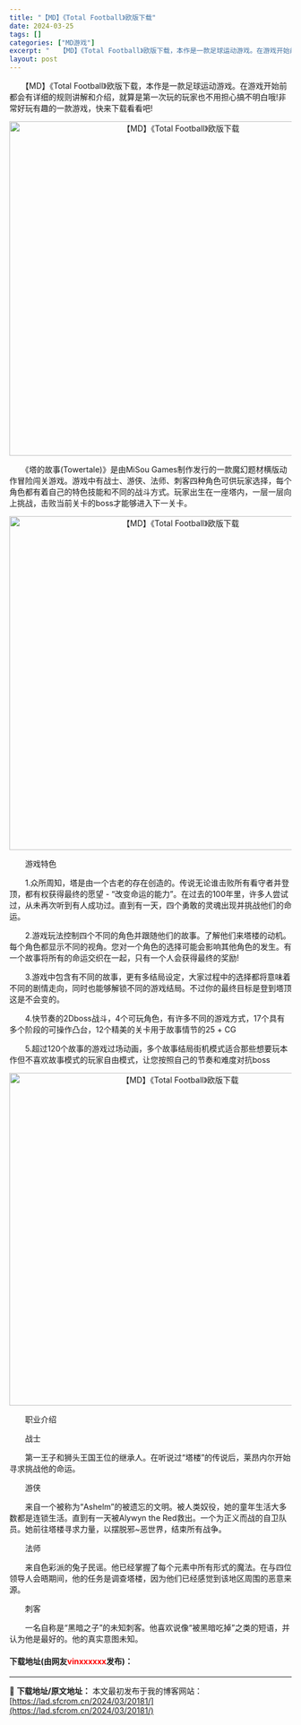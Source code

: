 ```yaml
---
title: "【MD】《Total Football》欧版下载"
date: 2024-03-25
tags: []
categories: ["MD游戏"]
excerpt: "　　【MD】《Total Football》欧版下载，本作是一款足球运动游戏。在游戏开始前都会有详细的规则讲解和介绍，就算是第一次玩的玩家也不用担心搞不明白哦!非常好玩有趣的一款游戏，快来下载看看吧! 　　《塔的故事(Towertale)》是由MiSou Games制作发行的一款魔幻题材横版动作冒险&hellip;"
layout: post
---
```


 <p>　　【MD】《Total Football》欧版下载，本作是一款足球运动游戏。在游戏开始前都会有详细的规则讲解和介绍，就算是第一次玩的玩家也不用担心搞不明白哦!非常好玩有趣的一款游戏，快来下载看看吧!</p> <p align="center"><img align="" border="0" src="https://lad.sfcrom.cn/wp-content/uploads/2024/03/20240325_660115703964a.png" width="597" alt="【MD】《Total Football》欧版下载" /></p> <p>　　《塔的故事(Towertale)》是由MiSou Games制作发行的一款魔幻题材横版动作冒险闯关游戏。游戏中有战士、游侠、法师、刺客四种角色可供玩家选择，每个角色都有着自己的特色技能和不同的战斗方式。玩家出生在一座塔内，一层一层向上挑战，击败当前关卡的boss才能够进入下一关卡。</p> <p align="center"><img align="" border="0" src="https://lad.sfcrom.cn/wp-content/uploads/2024/03/20240325_660115715954e.png" width="596" alt="【MD】《Total Football》欧版下载" /></p> <p>　　游戏特色</p> <p>　　1.众所周知，塔是由一个古老的存在创造的。传说无论谁击败所有看守者并登顶，都有权获得最终的愿望 - &ldquo;改变命运的能力&rdquo;。在过去的100年里，许多人尝试过，从未再次听到有人成功过。直到有一天，四个勇敢的灵魂出现并挑战他们的命运。</p> <p>　　2.游戏玩法控制四个不同的角色并跟随他们的故事。了解他们来塔楼的动机。每个角色都显示不同的视角。您对一个角色的选择可能会影响其他角色的发生。有一个故事将所有的命运交织在一起，只有一个人会获得最终的奖励!</p> <p>　　3.游戏中包含有不同的故事，更有多结局设定，大家过程中的选择都将意味着不同的剧情走向，同时也能够解锁不同的游戏结局。不过你的最终目标是登到塔顶这是不会变的。</p> <p>　　4.快节奏的2Dboss战斗，4个可玩角色，有许多不同的游戏方式，17个具有多个阶段的可操作凸台，12个精美的关卡用于故事情节的25 + CG</p> <p>　　5.超过120个故事的游戏过场动画，多个故事结局街机模式适合那些想要玩本作但不喜欢故事模式的玩家自由模式，让您按照自己的节奏和难度对抗boss</p> <p align="center"><img align="" border="0" src="https://lad.sfcrom.cn/wp-content/uploads/2024/03/20240325_66011572738e3.png" width="594" alt="【MD】《Total Football》欧版下载" /></p> <p>　　职业介绍</p> <p>　　战士</p> <p>　　第一王子和狮头王国王位的继承人。在听说过&ldquo;塔楼&rdquo;的传说后，莱昂内尔开始寻求挑战他的命运。</p> <p>　　游侠</p> <p>　　来自一个被称为&ldquo;Ashelm&rdquo;的被遗忘的文明。被人类奴役，她的童年生活大多数都是连锁生活。直到有一天被Alywyn the Red救出。一个为正义而战的自卫队员。她前往塔楼寻求力量，以摆脱邪~恶世界，结束所有战争。</p> <p>　　法师</p> <p>　　来自色彩派的兔子民谣。他已经掌握了每个元素中所有形式的魔法。在与四位领导人会晤期间，他的任务是调查塔楼，因为他们已经感觉到该地区周围的恶意来源。</p> <p>　　刺客</p> <p>　　一名自称是&ldquo;黑暗之子&rdquo;的未知刺客。他喜欢说像&ldquo;被黑暗吃掉&rdquo;之类的短语，并认为他是最好的。他的真实意图未知。</p> <p><h4>下载地址(由网友<font color="red">vinxxxxxx</font>发布)：</h4></p> 

---
📖 **下载地址/原文地址：** 本文最初发布于我的博客网站：[https://lad.sfcrom.cn/2024/03/20181/](https://lad.sfcrom.cn/2024/03/20181/)
